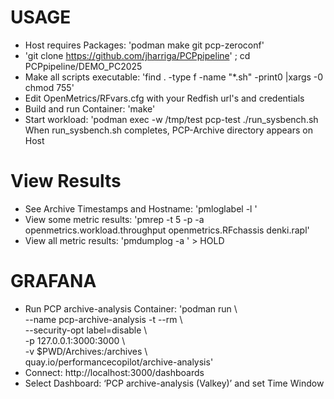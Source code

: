 # USAGE
* Host requires Packages: 'podman make git pcp-zeroconf'
* 'git clone https://github.com/jharriga/PCPpipeline' ; cd PCPpipeline/DEMO_PC2025
* Make all scripts executable: 'find . -type f -name "*.sh" -print0 |xargs -0 chmod 755'
* Edit OpenMetrics/RFvars.cfg with your Redfish url's and credentials
* Build and run Container: 'make'
* Start workload: 'podman exec  -w /tmp/test pcp-test ./run_sysbench.sh  
	When run_sysbench.sh completes, PCP-Archive directory appears on Host
# View Results
* See Archive Timestamps and Hostname: 'pmloglabel -l <archive-name>'
* View some metric results: 'pmrep -t 5 -p -a <archive-name> openmetrics.workload.throughput openmetrics.RFchassis denki.rapl'
* View all metric results: 'pmdumplog -a <archive-name>' > HOLD
# GRAFANA
* Run PCP archive-analysis Container: 'podman run \  
    --name pcp-archive-analysis -t --rm \  
    --security-opt label=disable \  
    -p 127.0.0.1:3000:3000 \  
    -v $PWD/Archives:/archives \  
    quay.io/performancecopilot/archive-analysis'    
* Connect:  http://localhost:3000/dashboards  
* Select Dashboard: ‘PCP archive-analysis (Valkey)’ and set Time Window   
